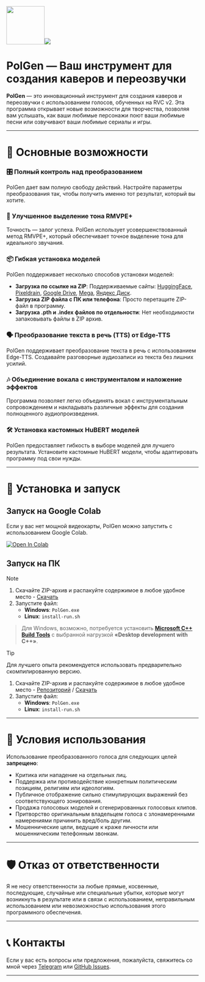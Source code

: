 <img src="https://raw.githubusercontent.com/Bebra777228/PolGen-RVC/refs/heads/PolGen/assets/logo.ico" width="100"/><img src="https://counter.seku.su/cmoe?name=PolGen&theme=r34"/><br>

# PolGen — Ваш инструмент для создания каверов и переозвучки

**PolGen** — это инновационный инструмент для создания каверов и переозвучки с использованием голосов, обученных на RVC v2. Эта программа открывает новые возможности для творчества, позволяя вам услышать, как ваши любимые персонажи поют ваши любимые песни или озвучивают ваши любимые сериалы и игры.

---

# 🌟 Основные возможности

### 🎛️ Полный контроль над преобразованием

PolGen дает вам полную свободу действий. Настройте параметры преобразования так, чтобы получить именно тот результат, который вы хотите.

### 🎤 Улучшенное выделение тона RMVPE+

Точность — залог успеха. PolGen использует усовершенствованный метод RMVPE+, который обеспечивает точное выделение тона для идеального звучания.

### 📦 Гибкая установка моделей

PolGen поддерживает несколько способов установки моделей:

- **Загрузка по ссылке на ZIP**: Поддерживаемые сайты: [HuggingFace](https://huggingface.co/), [Pixeldrain](https://pixeldrain.com/), [Google Drive](https://drive.google.com/), [Mega](https://mega.nz/), [Яндекс Диск](https://disk.yandex.ru/).
- **Загрузка ZIP файла с ПК или телефона**: Просто перетащите ZIP-файл в программу.
- **Загрузка .pth и .index файлов по отдельности**: Нет необходимости запаковывать файлы в ZIP архив.

### 🗣️ Преобразование текста в речь (TTS) от Edge-TTS

PolGen поддерживает преобразование текста в речь с использованием Edge-TTS. Создавайте разговорные аудиозаписи из текста без лишних усилий.

### 🎶 Объединение вокала с инструменталом и наложение эффектов

Программа позволяет легко объединять вокал с инструментальным сопровождением и накладывать различные эффекты для создания полноценного аудиопроизведения.

### 🛠️ Установка кастомных HuBERT моделей

PolGen предоставляет гибкость в выборе моделей для лучшего результата. Установите кастомные HuBERT модели, чтобы адаптировать программу под свои нужды.

---

# 🚀 Установка и запуск

## Запуск на Google Colab

Если у вас нет мощной видеокарты, PolGen можно запустить с использованием Google Colab.

[![Open In Colab](https://colab.research.google.com/assets/colab-badge.svg)](https://colab.research.google.com/drive/1W39tbdYxR1NSVNHG6EDRiKkY4JM0f60B)

## Запуск на ПК

> [!NOTE]
> 1. Скачайте ZIP-архив и распакуйте содержимое в любое удобное место - [Скачать](https://github.com/Bebra777228/PolGen-RVC/archive/refs/heads/PolGen.zip)
> 2. Запустите файл:
>    - **Windows**: `PolGen.exe`
>    - **Linux**: `install-run.sh`
> > Для Windows, возможно, потребуется установить **[Microsoft C++ Build Tools](https://visualstudio.microsoft.com/ru/visual-cpp-build-tools/)** с выбранной нагрузкой **«Desktop development with C++»**.

> [!TIP]
> Для лучшего опыта рекомендуется использовать предварительно скомпилированную версию.
> 1. Скачайте ZIP-архив и распакуйте содержимое в любое удобное место - [Репозиторий](https://huggingface.co/Politrees/PolGen/tree/main) / [Скачать](https://huggingface.co/Politrees/PolGen/resolve/main/PolGen-v1.2.0-FIX.zip?download=true)
> 2. Запустите файл:
>    - **Windows**: `PolGen.exe`
>    - **Linux**: `install-run.sh`

---

# 🚫 Условия использования

Использование преобразованного голоса для следующих целей **запрещено**:

- Критика или нападение на отдельных лиц.
- Поддержка или противодействие конкретным политическим позициям, религиям или идеологиям.
- Публичное отображение сильно стимулирующих выражений без соответствующего зонирования.
- Продажа голосовых моделей и сгенерированных голосовых клипов.
- Притворство оригинальным владельцем голоса с злонамеренными намерениями причинить вред/боль другим.
- Мошеннические цели, ведущие к краже личности или мошенническим телефонным звонкам.

---

# 🛡️ Отказ от ответственности

Я не несу ответственности за любые прямые, косвенные, последующие, случайные или специальные убытки, которые могут возникнуть в результате или в связи с использованием, неправильным использованием или невозможностью использования этого программного обеспечения.

---

# 📞 Контакты

Если у вас есть вопросы или предложения, пожалуйста, свяжитесь со мной через [Telegram](https://t.me/Politrees2) или [GitHub Issues](https://github.com/Bebra777228/Pol-Litres-RVC/issues).

---
